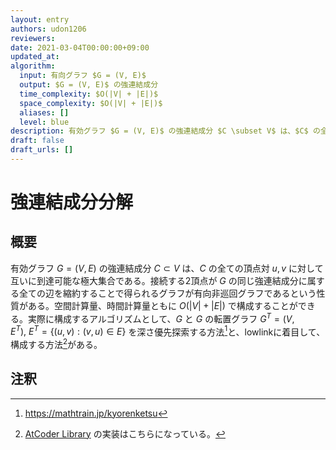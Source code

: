 ```yaml
---
layout: entry
authors: udon1206
reviewers:
date: 2021-03-04T00:00:00+09:00
updated_at:
algorithm:
  input: 有向グラフ $G = (V, E)$
  output: $G = (V, E)$ の強連結成分
  time_complexity: $O(|V| + |E|)$
  space_complexity: $O(|V| + |E|)$
  aliases: []
  level: blue
description: 有効グラフ $G = (V, E)$ の強連結成分 $C \subset V$ は、$C$ の全ての頂点対 $u, v$ に対して互いに到達可能な極大集合である。空間計算量、時間計算量ともに $O(|V| + |E|)$ で構成することができる。
draft: false
draft_urls: []
---
```


# 強連結成分分解

## 概要
有効グラフ $G = (V, E)$ の強連結成分 $C \subset V$ は、$C$ の全ての頂点対 $u, v$ に対して互いに到達可能な極大集合である。接続する2頂点が $G$ の同じ強連結成分に属する全ての辺を縮約することで得られるグラフが有向非巡回グラフであるという性質がある。空間計算量、時間計算量ともに $O(|V| + |E|)$ で構成することができる。実際に構成するアルゴリズムとして、$G$ と $G$ の転置グラフ $G ^ {T} = (V, E ^ {T}),\  E ^ {T} = \lbrace (u,v) : (v, u) \in E \rbrace$ を深さ優先探索する方法[^mathtrain]と、lowlinkに着目して、構成する方法[^acl]がある。


## 注釈
[^mathtrain]: <https://mathtrain.jp/kyorenketsu>
[^acl]: [AtCoder Library](https://github.com/atcoder/ac-library) の実装はこちらになっている。